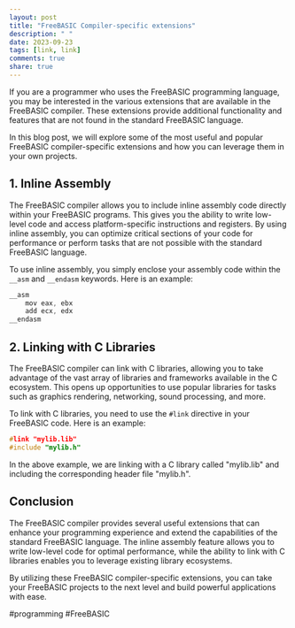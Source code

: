 ```yaml
---
layout: post
title: "FreeBASIC Compiler-specific extensions"
description: " "
date: 2023-09-23
tags: [link, link]
comments: true
share: true
---
```


If you are a programmer who uses the FreeBASIC programming language, you may be interested in the various extensions that are available in the FreeBASIC compiler. These extensions provide additional functionality and features that are not found in the standard FreeBASIC language.

In this blog post, we will explore some of the most useful and popular FreeBASIC compiler-specific extensions and how you can leverage them in your own projects.

## 1. Inline Assembly

The FreeBASIC compiler allows you to include inline assembly code directly within your FreeBASIC programs. This gives you the ability to write low-level code and access platform-specific instructions and registers. By using inline assembly, you can optimize critical sections of your code for performance or perform tasks that are not possible with the standard FreeBASIC language.

To use inline assembly, you simply enclose your assembly code within the `__asm` and `__endasm` keywords. Here is an example:

```c
__asm
    mov eax, ebx
    add ecx, edx
__endasm
```

## 2. Linking with C Libraries

The FreeBASIC compiler can link with C libraries, allowing you to take advantage of the vast array of libraries and frameworks available in the C ecosystem. This opens up opportunities to use popular libraries for tasks such as graphics rendering, networking, sound processing, and more.

To link with C libraries, you need to use the `#link` directive in your FreeBASIC code. Here is an example:

```c
#link "mylib.lib"
#include "mylib.h"
```

In the above example, we are linking with a C library called "mylib.lib" and including the corresponding header file "mylib.h".

## Conclusion

The FreeBASIC compiler provides several useful extensions that can enhance your programming experience and extend the capabilities of the standard FreeBASIC language. The inline assembly feature allows you to write low-level code for optimal performance, while the ability to link with C libraries enables you to leverage existing library ecosystems.

By utilizing these FreeBASIC compiler-specific extensions, you can take your FreeBASIC projects to the next level and build powerful applications with ease.

#programming #FreeBASIC